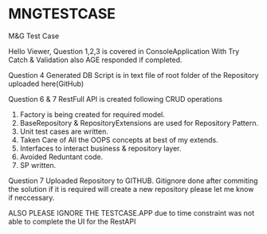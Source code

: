# MNGTESTCASE
M&amp;G Test Case

Hello Viewer,
Question 1,2,3 is covered in ConsoleApplication With Try Catch & Validation also AGE responded if completed.

Question 4 Generated DB Script is in text file of root folder of the Repository uploaded here(GitHub)

Question 6 & 7
RestFull API is created following CRUD operations

1. Factory is being created for required model.
2. BaseRepository & RepositoryExtensions are used for Repository Pattern.
3. Unit test cases are written.
4. Taken Care of All the OOPS concepts at best of my extends.
5. Interfaces to interact business & repository layer.
6. Avoided Reduntant code.
7. SP written.

Question 7
Uploaded Repository to GITHUB.
Gitignore done after commiting the solution if it is required will create a new repository please let me know if neccessary.



ALSO PLEASE IGNORE THE TESTCASE.APP due to time constraint was not able to complete the UI for the RestAPI
